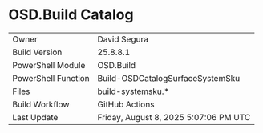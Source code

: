 ﻿# OSD.Build Catalog

| | |
|-|-|
| Owner | David Segura |
| Build Version | 25.8.8.1 |
| PowerShell Module | OSD.Build |
| PowerShell Function | Build-OSDCatalogSurfaceSystemSku |
| Files | build-systemsku.* |
| Build Workflow | GitHub Actions |
| Last Update | Friday, August 8, 2025 5:07:06 PM UTC |

